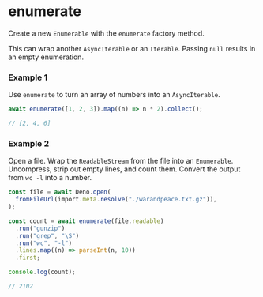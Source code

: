 # enumerate

Create a new `Enumerable` with the `enumerate` factory method.

This can wrap another `AsyncIterable` or an `Iterable`. Passing `null` results
in an empty enumeration.

### Example 1

Use `enumerate` to turn an array of numbers into an `AsyncIterable`.

```typescript
await enumerate([1, 2, 3]).map((n) => n * 2).collect();

// [2, 4, 6]
```

### Example 2

Open a file. Wrap the `ReadableStream` from the file into an `Enumerable`. Uncompress, strip out
empty lines, and count them. Convert the output from `wc -l` into a number. 

```typescript
const file = await Deno.open(
  fromFileUrl(import.meta.resolve("./warandpeace.txt.gz")),
);

const count = await enumerate(file.readable)
  .run("gunzip")
  .run("grep", "\S")
  .run("wc", "-l")
  .lines.map((n) => parseInt(n, 10))
  .first;

console.log(count);

// 2102
```
